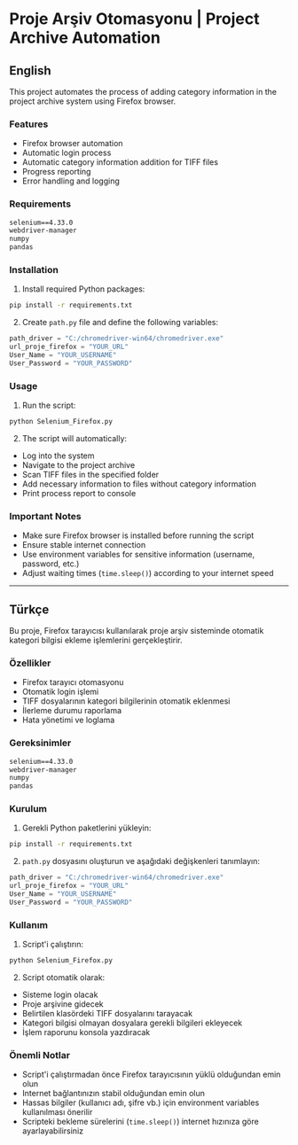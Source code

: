 # Proje Arşiv Otomasyonu | Project Archive Automation

## English

This project automates the process of adding category information in the project archive system using Firefox browser.

### Features

- Firefox browser automation
- Automatic login process
- Automatic category information addition for TIFF files
- Progress reporting
- Error handling and logging

### Requirements

```txt
selenium==4.33.0
webdriver-manager
numpy
pandas
```

### Installation

1. Install required Python packages:

```bash
pip install -r requirements.txt
```

2. Create `path.py` file and define the following variables:

```python
path_driver = "C:/chromedriver-win64/chromedriver.exe"
url_proje_firefox = "YOUR_URL"
User_Name = "YOUR_USERNAME"
User_Password = "YOUR_PASSWORD"
```

### Usage

1. Run the script:

```bash
python Selenium_Firefox.py
```

2. The script will automatically:
- Log into the system
- Navigate to the project archive
- Scan TIFF files in the specified folder
- Add necessary information to files without category information
- Print process report to console

### Important Notes

- Make sure Firefox browser is installed before running the script
- Ensure stable internet connection
- Use environment variables for sensitive information (username, password, etc.)
- Adjust waiting times (`time.sleep()`) according to your internet speed

---

## Türkçe

Bu proje, Firefox tarayıcısı kullanılarak proje arşiv sisteminde otomatik kategori bilgisi ekleme işlemlerini gerçekleştirir.

### Özellikler

- Firefox tarayıcı otomasyonu
- Otomatik login işlemi
- TIFF dosyalarının kategori bilgilerinin otomatik eklenmesi
- İlerleme durumu raporlama
- Hata yönetimi ve loglama

### Gereksinimler

```txt
selenium==4.33.0
webdriver-manager
numpy
pandas
```

### Kurulum

1. Gerekli Python paketlerini yükleyin:

```bash
pip install -r requirements.txt
```

2. `path.py` dosyasını oluşturun ve aşağıdaki değişkenleri tanımlayın:

```python
path_driver = "C:/chromedriver-win64/chromedriver.exe"
url_proje_firefox = "YOUR_URL"
User_Name = "YOUR_USERNAME"
User_Password = "YOUR_PASSWORD"
```

### Kullanım

1. Script'i çalıştırın:

```bash
python Selenium_Firefox.py
```

2. Script otomatik olarak:
- Sisteme login olacak
- Proje arşivine gidecek
- Belirtilen klasördeki TIFF dosyalarını tarayacak
- Kategori bilgisi olmayan dosyalara gerekli bilgileri ekleyecek
- İşlem raporunu konsola yazdıracak

### Önemli Notlar

- Script'i çalıştırmadan önce Firefox tarayıcısının yüklü olduğundan emin olun
- Internet bağlantınızın stabil olduğundan emin olun
- Hassas bilgiler (kullanıcı adı, şifre vb.) için environment variables kullanılması önerilir
- Scripteki bekleme sürelerini (`time.sleep()`) internet hızınıza göre ayarlayabilirsiniz



